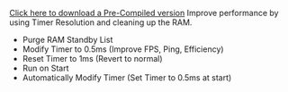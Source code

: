 [Click here to download a Pre-Compiled version](https://github.com/devfluxo/performanceenhancer)
Improve performance by using Timer Resolution and cleaning up the RAM.




 - Purge RAM Standby List
 - Modify Timer to 0.5ms (Improve FPS, Ping, Efficiency)
 - Reset Timer to 1ms (Revert to normal)
 - Run on Start
 - Automatically Modify Timer (Set Timer to 0.5ms at start)
